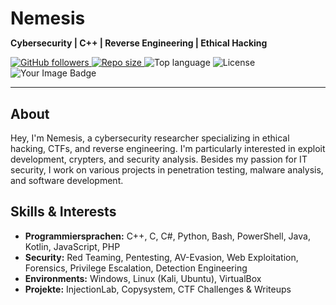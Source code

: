 <div>
  <h1 style="margin-bottom:6px;">Nemesis</h1>
  <p><strong>Cybersecurity | C++ | Reverse Engineering | Ethical Hacking</strong></p>


  <p>
    <a href="https://github.com/N3M3S1Spy" target="_blank" rel="noopener">
      <img src="https://img.shields.io/github/followers/N3M3S1Spy?label=Follow&style=social"
           alt="GitHub followers">
    </a>
    <a href="https://github.com/N3M3S1Spy?tab=repositories" target="_blank" rel="noopener">
      <img src="https://img.shields.io/github/repo-size/N3M3S1Spy/InjectionLab"
           alt="Repo size">
    </a>
    <img src="https://img.shields.io/badge/language-C%2B%2B-blue" alt="Top language">
    <img src="https://img.shields.io/badge/license-MIT-lightgrey" alt="License">
    <br>
    <img src="https://tryhackme-badges.s3.amazonaws.com/N3M3S1Spy.png" alt="Your Image Badge" />
  </p>
</div>

<hr>

<section>
  <h2>About</h2>
  <p>Hey, I'm Nemesis, a cybersecurity researcher specializing in ethical hacking, CTFs, and reverse engineering. I'm particularly interested in exploit development, crypters, and security analysis. Besides my passion for IT security, I work on various projects in penetration testing, malware analysis, and software development.</p>
</section>

<section>
  <h2>Skills & Interests</h2>
  <ul>
    <li><strong>Programmiersprachen:</strong> C++, C, C#, Python, Bash, PowerShell, Java, Kotlin, JavaScript, PHP</li>
    <li><strong>Security:</strong> Red Teaming, Pentesting, AV-Evasion, Web Exploitation, Forensics, Privilege Escalation, Detection Engineering</li>
    <li><strong>Environments:</strong> Windows, Linux (Kali, Ubuntu), VirtualBox</li>
    <li><strong>Projekte:</strong> InjectionLab, Copysystem, CTF Challenges & Writeups</li>
  </ul>
</section>
